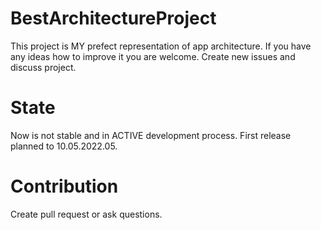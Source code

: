 # BestArchitectureProject

This project is MY prefect representation of app architecture.
If you have any ideas how to improve it you are welcome.
Create new issues and discuss project.

# State

Now is not stable and in ACTIVE development process. First release planned to 10.05.2022.05.

# Contribution

Create pull request or ask questions.
